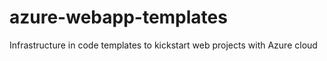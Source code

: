 # azure-webapp-templates
Infrastructure in code templates to kickstart web projects with Azure cloud
